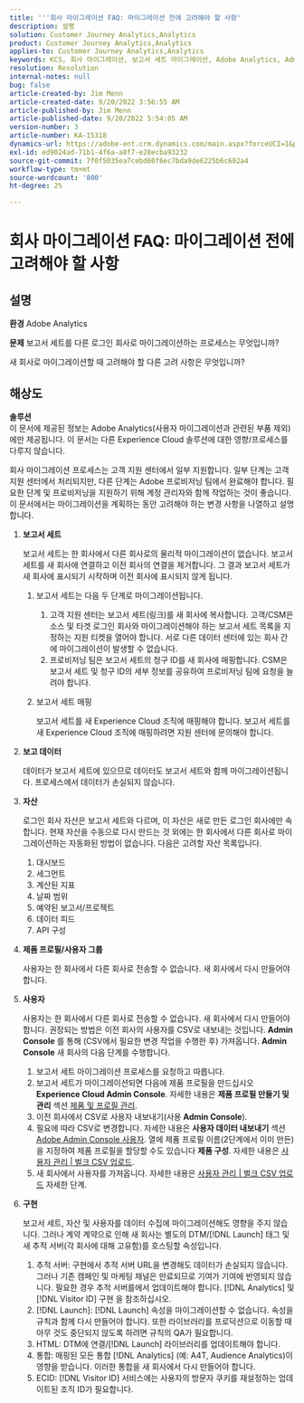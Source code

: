 ```yaml
---
title: '''회사 마이그레이션 FAQ: 마이그레이션 전에 고려해야 할 사항'
description: 설명
solution: Customer Journey Analytics,Analytics
product: Customer Journey Analytics,Analytics
applies-to: Customer Journey Analytics,Analytics
keywords: KCS, 회사 마이그레이션, 보고서 세트 마이그레이션, Adobe Analytics, Admin Console, FAQ, 신규 회사, 프로비저닝, CSM, 계정 관리자
resolution: Resolution
internal-notes: null
bug: false
article-created-by: Jim Menn
article-created-date: 9/20/2022 3:56:55 AM
article-published-by: Jim Menn
article-published-date: 9/20/2022 5:54:05 AM
version-number: 3
article-number: KA-15318
dynamics-url: https://adobe-ent.crm.dynamics.com/main.aspx?forceUCI=1&pagetype=entityrecord&etn=knowledgearticle&id=9a7b9741-9838-ed11-9db1-0022480866ad
exl-id: ed9024ad-71b1-4f6a-a8f7-e28ecba93232
source-git-commit: 7f0f5035ea7cebd60f6ec7bda9de6225b6c602a4
workflow-type: tm+mt
source-wordcount: '800'
ht-degree: 2%

---
```


# 회사 마이그레이션 FAQ: 마이그레이션 전에 고려해야 할 사항

## 설명


<b>환경</b>
Adobe Analytics

<b>문제</b>
보고서 세트를 다른 로그인 회사로 마이그레이션하는 프로세스는 무엇입니까?

새 회사로 마이그레이션할 때 고려해야 할 다른 고려 사항은 무엇입니까?


## 해상도


<b>솔루션</b>
<br>이 문서에 제공된 정보는 Adobe Analytics(사용자 마이그레이션과 관련된 부품 제외)에만 제공됩니다. 이 문서는 다른 Experience Cloud 솔루션에 대한 영향/프로세스를 다루지 않습니다.<br>




회사 마이그레이션 프로세스는 고객 지원 센터에서 일부 지원합니다. 일부 단계는 고객 지원 센터에서 처리되지만, 다른 단계는 Adobe 프로비저닝 팀에서 완료해야 합니다. 필요한 단계 및 프로비저닝을 지원하기 위해 계정 관리자와 함께 작업하는 것이 좋습니다. 이 문서에서는 마이그레이션을 계획하는 동안 고려해야 하는 변경 사항을 나열하고 설명합니다.

1. <b>보고서 세트</b>

   보고서 세트는 한 회사에서 다른 회사로의 물리적 마이그레이션이 없습니다. 보고서 세트를 새 회사에 연결하고 이전 회사의 연결을 제거합니다. 그 결과 보고서 세트가 새 회사에 표시되기 시작하며 이전 회사에 표시되지 않게 됩니다.

   1. 보고서 세트는 다음 두 단계로 마이그레이션됩니다.
      1. 고객 지원 센터는 보고서 세트(링크)를 새 회사에 복사합니다. 고객/CSM은 소스 및 타겟 로그인 회사와 마이그레이션해야 하는 보고서 세트 목록을 지정하는 지원 티켓을 열어야 합니다. 서로 다른 데이터 센터에 있는 회사 간에 마이그레이션이 발생할 수 없습니다.
      2. 프로비저닝 팀은 보고서 세트의 청구 ID를 새 회사에 매핑합니다. CSM은 보고서 세트 및 청구 ID의 세부 정보를 공유하여 프로비저닝 팀에 요청을 늘려야 합니다.
   2. 보고서 세트 매핑

      보고서 세트를 새 Experience Cloud 조직에 매핑해야 합니다. 보고서 세트를 새 Experience Cloud 조직에 매핑하려면 지원 센터에 문의해야 합니다.
2. <b>보고 데이터</b>

   데이터가 보고서 세트에 있으므로 데이터도 보고서 세트와 함께 마이그레이션됩니다. 프로세스에서 데이터가 손실되지 않습니다.
3. <b>자산</b>

   로그인 회사 자산은 보고서 세트와 다르며, 이 자산은 새로 만든 로그인 회사에만 속합니다. 현재 자산을 수동으로 다시 만드는 것 외에는 한 회사에서 다른 회사로 마이그레이션하는 자동화된 방법이 없습니다. 다음은 고려할 자산 목록입니다.

   1. 대시보드
   2. 세그먼트
   3. 계산된 지표
   4. 날짜 범위
   5. 예약된 보고서/프로젝트
   6. 데이터 피드
   7. API 구성
4. <b>제품 프로필/사용자 그룹</b>

   사용자는 한 회사에서 다른 회사로 전송할 수 없습니다. 새 회사에서 다시 만들어야 합니다.
5. <b>사용자</b>

   사용자는 한 회사에서 다른 회사로 전송할 수 없습니다. 새 회사에서 다시 만들어야 합니다. 권장되는 방법은 이전 회사의 사용자를 CSV로 내보내는 것입니다. <b>Admin Console</b> 를 통해 (CSV에서 필요한 변경 작업을 수행한 후) 가져옵니다. <b>Admin Console</b> 새 회사의 다음 단계를 수행합니다.

   1. 보고서 세트 마이그레이션 프로세스를 요청하고 따릅니다.
   2. 보고서 세트가 마이그레이션되면 다음에 제품 프로필을 만드십시오 <b>Experience Cloud Admin Console</b>. 자세한 내용은 <b>제품 프로필 만들기 및 관리</b> 섹션 [제품 및 프로필 관리](https://helpx.adobe.com/in/enterprise/using/manage-products-and-profiles.html).
   3. 이전 회사에서 CSV로 사용자 내보내기(사용 <b>Admin Console</b>).
   4. 필요에 따라 CSV로 변경합니다. 자세한 내용은 <b>사용자 데이터 내보내기</b> 섹션 [Adobe Admin Console 사용자](https://helpx.adobe.com/in/enterprise/using/users.html). 열에 제품 프로필 이름(2단계에서 이미 만든)을 지정하여 제품 프로필을 할당할 수도 있습니다 <b>제품 구성</b>. 자세한 내용은 [사용자 관리 | 벌크 CSV 업로드](https://helpx.adobe.com/in/enterprise/using/bulk-upload-users.html).
   5. 새 회사에서 사용자를 가져옵니다. 자세한 내용은 [사용자 관리 | 벌크 CSV 업로드](https://helpx.adobe.com/in/enterprise/using/bulk-upload-users.html) 자세한 단계.
6. <b>구현</b>

   보고서 세트, 자산 및 사용자를 데이터 수집에 마이그레이션해도 영향을 주지 않습니다. 그러나 계약 계약으로 인해 새 회사는 별도의 DTM/[!DNL Launch] 태그 및 새 추적 서버(각 회사에 대해 고유함)를 호스팅할 속성입니다.

   1. 추적 서버: 구현에서 추적 서버 URL을 변경해도 데이터가 손실되지 않습니다. 그러나 기존 캠페인 및 마케팅 채널은 만료되므로 기여가 기여에 반영되지 않습니다. 필요한 경우 추적 서버를에서 업데이트해야 합니다. [!DNL Analytics] 및 [!DNL Visitor ID] 구현 을 참조하십시오.
   2. [!DNL Launch]: [!DNL Launch] 속성을 마이그레이션할 수 없습니다. 속성을 규칙과 함께 다시 만들어야 합니다. 또한 라이브러리를 프로덕션으로 이동할 때 아무 것도 중단되지 않도록 하려면 규칙의 QA가 필요합니다.
   3. HTML: DTM에 연결/[!DNL Launch] 라이브러리를 업데이트해야 합니다.
   4. 통합: 매핑된 모든 통합 [!DNL Analytics] (예: A4T, Audience Analytics)이 영향을 받습니다. 이러한 통합을 새 회사에서 다시 만들어야 합니다.
   5. ECID: [!DNL Visitor ID] 서비스에는 사용자의 방문자 쿠키를 재설정하는 업데이트된 조직 ID가 필요합니다.
